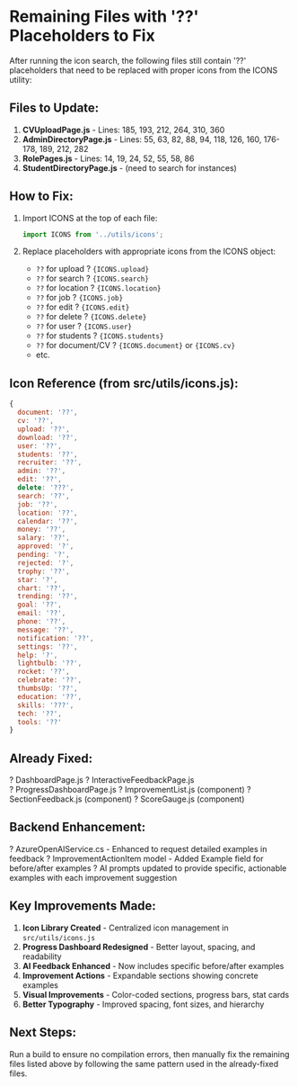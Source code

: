 # Remaining Files with '??' Placeholders to Fix

After running the icon search, the following files still contain '??' placeholders that need to be replaced with proper icons from the ICONS utility:

## Files to Update:

1. **CVUploadPage.js** - Lines: 185, 193, 212, 264, 310, 360
2. **AdminDirectoryPage.js** - Lines: 55, 63, 82, 88, 94, 118, 126, 160, 176-178, 189, 212, 282
3. **RolePages.js** - Lines: 14, 19, 24, 52, 55, 58, 86
4. **StudentDirectoryPage.js** - (need to search for instances)

## How to Fix:

1. Import ICONS at the top of each file:
   ```javascript
   import ICONS from '../utils/icons';
   ```

2. Replace placeholders with appropriate icons from the ICONS object:
   - `??` for upload ? `{ICONS.upload}`
   - `??` for search ? `{ICONS.search}`
   - `??` for location ? `{ICONS.location}`
   - `??` for job ? `{ICONS.job}`
   - `??` for edit ? `{ICONS.edit}`
   - `??` for delete ? `{ICONS.delete}`
   - `??` for user ? `{ICONS.user}`
   - `??` for students ? `{ICONS.students}`
   - `??` for document/CV ? `{ICONS.document}` or `{ICONS.cv}`
   - etc.

## Icon Reference (from src/utils/icons.js):

```javascript
{
  document: '??',
  cv: '??',
  upload: '??',
  download: '??',
  user: '??',
  students: '??',
  recruiter: '??',
  admin: '??',
  edit: '??',
  delete: '???',
  search: '??',
  job: '??',
  location: '??',
  calendar: '??',
  money: '??',
  salary: '??',
  approved: '?',
  pending: '?',
  rejected: '?',
  trophy: '??',
  star: '?',
  chart: '??',
  trending: '??',
  goal: '??',
  email: '??',
  phone: '??',
  message: '??',
  notification: '??',
  settings: '??',
  help: '?',
  lightbulb: '??',
  rocket: '??',
  celebrate: '??',
  thumbsUp: '??',
  education: '??',
  skills: '???',
  tech: '??',
  tools: '??'
}
```

## Already Fixed:
? DashboardPage.js
? InteractiveFeedbackPage.js  
? ProgressDashboardPage.js
? ImprovementList.js (component)
? SectionFeedback.js (component)
? ScoreGauge.js (component)

## Backend Enhancement:
? AzureOpenAIService.cs - Enhanced to request detailed examples in feedback
? ImprovementActionItem model - Added Example field for before/after examples
? AI prompts updated to provide specific, actionable examples with each improvement suggestion

## Key Improvements Made:

1. **Icon Library Created** - Centralized icon management in `src/utils/icons.js`
2. **Progress Dashboard Redesigned** - Better layout, spacing, and readability
3. **AI Feedback Enhanced** - Now includes specific before/after examples
4. **Improvement Actions** - Expandable sections showing concrete examples
5. **Visual Improvements** - Color-coded sections, progress bars, stat cards
6. **Better Typography** - Improved spacing, font sizes, and hierarchy

## Next Steps:

Run a build to ensure no compilation errors, then manually fix the remaining files listed above by following the same pattern used in the already-fixed files.
